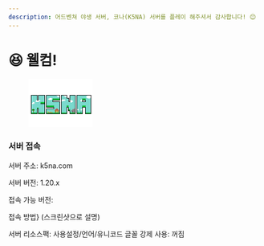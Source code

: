 ```yaml
---
description: 어드벤쳐 야생 서버, 코나(K5NA) 서버를 플레이 해주셔서 감사합니다! 😊
---
```


# 😆 웰컴!

<figure><img src=".gitbook/assets/k5nalogo.png" alt=""><figcaption></figcaption></figure>

### 서버 접속  <a href="#undefined" id="undefined"></a>

서버 주소: k5na.com

서버 버전: 1.20.x

접속 가능 버전:&#x20;





​접속 방법} (스크린샷으로 설명)

서버 리소스팩: 사용설정/언어/유니코드 글꼴 강제 사용: 꺼짐
